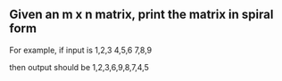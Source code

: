 ## Given an m x n matrix, print the matrix in spiral form

For example, if input is
1,2,3
4,5,6
7,8,9

then output should be
1,2,3,6,9,8,7,4,5
